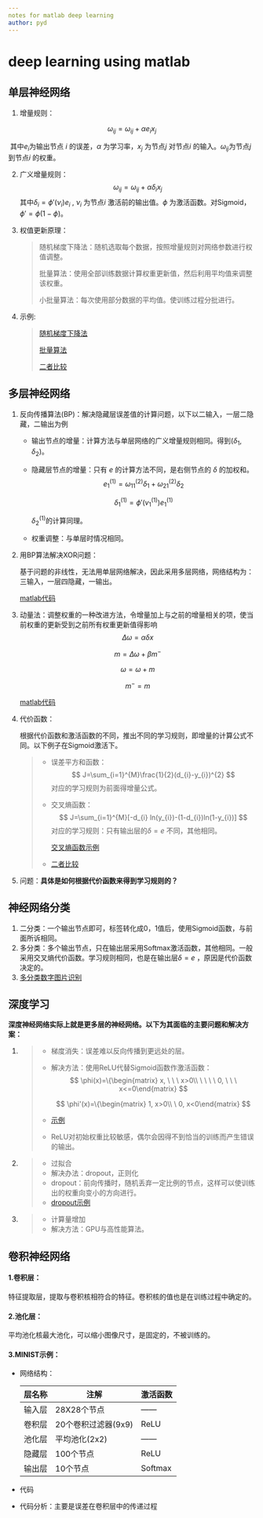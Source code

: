 ```yaml
---
notes for matlab deep learning
author: pyd
---
```


# deep learning using matlab

## 单层神经网络

1. 增量规则：

$$
\omega_{ij}=\omega_{ij}+\alpha e_{i} x_{j}
$$

​    其中$e_{i}​$ 为输出节点 $i​$ 的误差，$\alpha​$ 为学习率，$x_{j}​$ 为节点$j​$ 对节点$i​$ 的输入。$\omega_{ij}​$ 为节点$j​$ 到节点$i​$ 的权重。

2. 广义增量规则：
   $$
   \omega_{ij}=\omega_{ij}+\alpha \delta_{i} x_{j}
   $$
   其中$\delta_{i} = \phi' ( \nu_{i} ) e_{i}$ ,    $\nu_{i}$ 为节点$i$ 激活前的输出值。$\phi$ 为激活函数。对Sigmoid，$\phi'=\phi(1-\phi)$。

3. 权值更新原理：

   > 随机梯度下降法：随机选取每个数据，按照增量规则对网络参数进行权值调整。
   >
   > 批量算法：使用全部训练数据计算权重更新值，然后利用平均值来调整该权重。
   >
   > 小批量算法：每次使用部分数据的平均值。使训练过程分批进行。

4. 示例:

   > [随机梯度下降法](./mySGD.m "matlab文件")
   >
   > [批量算法](./myBatch.m  "matlab文件")
   >
   > [二者比较](./SGD_BATCH.m "matlab文件")

## 多层神经网络

1. 反向传播算法(BP)：解决隐藏层误差值的计算问题，以下以二输入，一层二隐藏，二输出为例

   * 输出节点的增量：计算方法与单层网络的广义增量规则相同。得到($\delta_{1},\delta_{2}$)。

   * 隐藏层节点的增量：只有 $e$ 的计算方法不同，是右侧节点的 $\delta$ 的加权和。
     $$
     e_{1}^{(1)}=\omega_{11}^{(2)} \delta_{1}+\omega_{21}^{(2)} \delta_{2}
     $$

     $$
     \delta_{1}^{(1)}=\phi'(v_{1}^{(1)}) e_{1}^{(1)}
     $$

     $\delta_{2}^{(1)}​$ 的计算同理。

   * 权重调整：与单层时情况相同。

2. 用BP算法解决XOR问题：

   基于问题的非线性，无法用单层网络解决，因此采用多层网络，网络结构为：三输入，一层四隐藏，一输出。

   [matlab代码](.\solveXOR.m "反向传播")

3. 动量法：调整权重的一种改进方法，令增量加上与之前的增量相关的项，使当前权重的更新受到之前所有权重更新值得影响
   $$
   \Delta \omega=\alpha \delta x
   $$

   $$
   m=\Delta \omega+\beta m^{-}
   $$

   $$
   \omega=\omega+m
   $$

   $$
   m^{-}=m
   $$

   [matlab代码](./solveXORMmt.m "动量法")

4. 代价函数：

   根据代价函数和激活函数的不同，推出不同的学习规则，即增量的计算公式不同。以下例子在Sigmoid激活下。

   > * 误差平方和函数：
   >   $$
   >   J=\sum_{i=1}^{M}\frac{1}{2}(d_{i}-y_{i})^{2}
   >   $$
   >   对应的学习规则为前面得增量公式。
   >
   > * 交叉熵函数：
   >   $$
   >   J=\sum_{i=1}^{M}[-d_{i} ln(y_{i})-(1-d_{i})ln(1-y_{i})]
   >   $$
   >   对应的学习规则：只有输出层的$\delta=e$ 不同，其他相同。
   >
   >   [交叉熵函数示例](./ce_examp.m "交叉熵函数")
   >
   > * [二者比较](./ce_sse.m "误差平方和和交叉熵的比较")

5. 问题：**具体是如何根据代价函数来得到学习规则的？**

## 神经网络分类

1. 二分类：一个输出节点即可，标签转化成0，1值后，使用Sigmoid函数，与前面所诉相同。
2. 多分类：多个输出节点，只在输出层采用Softmax激活函数，其他相同。一般采用交叉熵代价函数。学习规则相同，也是在输出层$\delta=e$ ，原因是代价函数决定的。
3. [多分类数字图片识别](./Multiclass_number_indetify.m)

## 深度学习

**深度神经网络实际上就是更多层的神经网络。以下为其面临的主要问题和解决方案：**

1. > * 梯度消失：误差难以反向传播到更远处的层。
   >
   > * 解决方法：使用ReLU代替Sigmoid函数作激活函数：
   >   $$
   >   \phi(x)=\{\begin{matrix} x, \ \ \ x>0\\ \ \ \ \ 0, \ \ \ x<=0\end{matrix}
   >   $$
   >
   >   $$
   >   \phi'(x)=\{\begin{matrix} 1, x>0\\ \ 0, x<0\end{matrix}
   >   $$
   >
   > * [示例](./ReLUDeepnet.m "ReLUDeepnet")
   >
   > * ReLU对初始权重比较敏感，偶尔会因得不到恰当的训练而产生错误的输出。

2. > * 过拟合
   > * 解决办法：dropout，正则化
   > * dropout：前向传播时，随机丢弃一定比例的节点，这样可以使训练出的权重向变小的方向进行。
   > * [dropout示例](./deepnetdropout10.m)

3. > * 计算量增加
   > * 解决方法：GPU与高性能算法。

## 卷积神经网络

#### 1.卷积层：

特征提取层，提取与卷积核相符合的特征。卷积核的值也是在训练过程中确定的。

#### 2.池化层：

平均池化核最大池化，可以缩小图像尺寸，是固定的，不被训练的。

#### 3.MINIST示例：

* 网络结构：

  | 层名称 | 注解                | 激活函数 |
  | ------ | ------------------- | -------- |
  | 输入层 | 28X28个节点         | ——       |
  | 卷积层 | 20个卷积过滤器(9x9) | ReLU     |
  | 池化层 | 平均池化(2x2)       | ——       |
  | 隐藏层 | 100个节点           | ReLU     |
  | 输出层 | 10个节点            | Softmax  |

* 代码

* 代码分析：主要是误差在卷积层中的传递过程